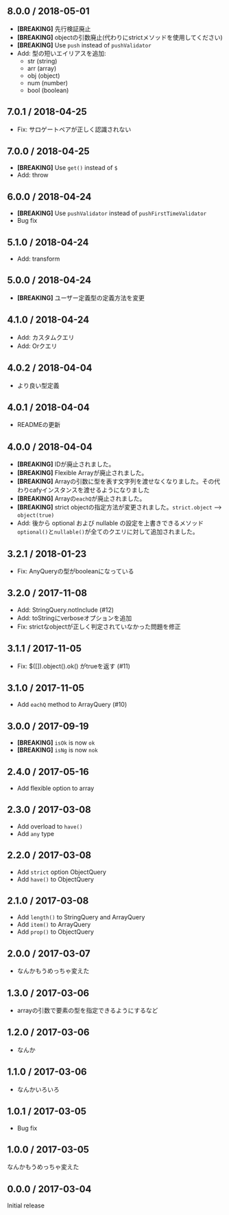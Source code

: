 8.0.0 / 2018-05-01
------------------
* **[BREAKING]** 先行検証廃止
* **[BREAKING]** objectの引数廃止(代わりにstrictメソッドを使用してください)
* **[BREAKING]** Use `push` instead of `pushValidator`
* Add: 型の短いエイリアスを追加:
	* str (string)
	* arr (array)
	* obj (object)
	* num (number)
	* bool (boolean)

7.0.1 / 2018-04-25
------------------
* Fix: サロゲートペアが正しく認識されない

7.0.0 / 2018-04-25
------------------
* **[BREAKING]** Use `get()` instead of `$`
* Add: throw

6.0.0 / 2018-04-24
------------------
* **[BREAKING]** Use `pushValidator` instead of `pushFirstTimeValidator`
* Bug fix

5.1.0 / 2018-04-24
------------------
* Add: transform

5.0.0 / 2018-04-24
------------------
* **[BREAKING]** ユーザー定義型の定義方法を変更

4.1.0 / 2018-04-24
------------------
* Add: カスタムクエリ
* Add: Orクエリ

4.0.2 / 2018-04-04
------------------
* より良い型定義

4.0.1 / 2018-04-04
------------------
* READMEの更新

4.0.0 / 2018-04-04
------------------
* **[BREAKING]** IDが廃止されました。
* **[BREAKING]** Flexible Arrayが廃止されました。
* **[BREAKING]** Arrayの引数に型を表す文字列を渡せなくなりました。その代わりcafyインスタンスを渡せるようになりました
* **[BREAKING]** Arrayの`eachQ`が廃止されました。
* **[BREAKING]** strict objectの指定方法が変更されました。`strict.object` --> `object(true)`
* Add: 後から optional および nullable の設定を上書きできるメソッド`optional()`と`nullable()`が全てのクエリに対して追加されました。

3.2.1 / 2018-01-23
------------------
* Fix: AnyQueryの型がbooleanになっている

3.2.0 / 2017-11-08
------------------
* Add: StringQuery.notInclude (#12)
* Add: toStringにverboseオプションを追加
* Fix: strictなobjectが正しく判定されていなかった問題を修正

3.1.1 / 2017-11-05
------------------
* Fix: $([]).object().ok() がtrueを返す (#11)

3.1.0 / 2017-11-05
------------------
* Add `eachQ` method to ArrayQuery (#10)

3.0.0 / 2017-09-19
------------------
* **[BREAKING]** `isOk` is now `ok`
* **[BREAKING]** `isNg` is now `nok`

2.4.0 / 2017-05-16
------------------
* Add flexible option to array

2.3.0 / 2017-03-08
------------------
* Add overload to `have()`
* Add `any` type

2.2.0 / 2017-03-08
------------------
* Add `strict` option ObjectQuery
* Add `have()` to ObjectQuery

2.1.0 / 2017-03-08
------------------
* Add `length()` to StringQuery and ArrayQuery
* Add `item()` to ArrayQuery
* Add `prop()` to ObjectQuery

2.0.0 / 2017-03-07
------------------
* なんかもうめっちゃ変えた

1.3.0 / 2017-03-06
------------------
* arrayの引数で要素の型を指定できるようにするなど

1.2.0 / 2017-03-06
------------------
* なんか

1.1.0 / 2017-03-06
------------------
* なんかいろいろ

1.0.1 / 2017-03-05
------------------
* Bug fix

1.0.0 / 2017-03-05
------------------
なんかもうめっちゃ変えた

0.0.0 / 2017-03-04
------------------
Initial release

